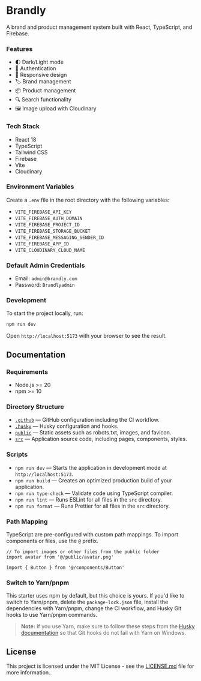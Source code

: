 # Brandly

A brand and product management system built with React, TypeScript, and Firebase.

### Features

- 🌓 Dark/Light mode
- 🔐 Authentication
- 📱 Responsive design
- 🏷️ Brand management
- 📦 Product management
- 🔍 Search functionality
- 🖼️ Image upload with Cloudinary

### Tech Stack

- React 18
- TypeScript
- Tailwind CSS
- Firebase
- Vite
- Cloudinary

### Environment Variables

Create a `.env` file in the root directory with the following variables:

- `VITE_FIREBASE_API_KEY`
- `VITE_FIREBASE_AUTH_DOMAIN`
- `VITE_FIREBASE_PROJECT_ID`
- `VITE_FIREBASE_STORAGE_BUCKET`
- `VITE_FIREBASE_MESSAGING_SENDER_ID`
- `VITE_FIREBASE_APP_ID`
- `VITE_CLOUDINARY_CLOUD_NAME`

### Default Admin Credentials

- Email: `admin@brandly.com`
- Password: `Brandlyadmin`

### Development

To start the project locally, run:

```bash
npm run dev
```

Open `http://localhost:5173` with your browser to see the result.

## Documentation

### Requirements

- Node.js >= 20
- npm >= 10

### Directory Structure

- [`.github`](.github) — GitHub configuration including the CI workflow.<br>
- [`.husky`](.husky) — Husky configuration and hooks.<br>
- [`public`](./public) — Static assets such as robots.txt, images, and favicon.<br>
- [`src`](./src) — Application source code, including pages, components, styles.

### Scripts

- `npm run dev` — Starts the application in development mode at `http://localhost:5173`.
- `npm run build` — Creates an optimized production build of your application.
- `npm run type-check` — Validate code using TypeScript compiler.
- `npm run lint` — Runs ESLint for all files in the `src` directory.
- `npm run format` — Runs Prettier for all files in the `src` directory.

### Path Mapping

TypeScript are pre-configured with custom path mappings. To import components or files, use the `@` prefix.

```tsx
// To import images or other files from the public folder
import avatar from '@/public/avatar.png'

import { Button } from '@/components/Button'
```

### Switch to Yarn/pnpm

This starter uses npm by default, but this choice is yours. If you'd like to switch to Yarn/pnpm, delete the `package-lock.json` file, install the dependencies with Yarn/pnpm, change the CI workflow, and Husky Git hooks to use Yarn/pnpm commands.

> **Note:** If you use Yarn, make sure to follow these steps from the [Husky documentation](https://typicode.github.io/husky/troubleshoot.html#yarn-on-windows) so that Git hooks do not fail with Yarn on Windows.

## License

This project is licensed under the MIT License - see the [LICENSE.md](LICENSE.md) file for more information..
